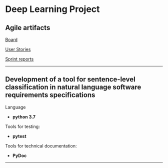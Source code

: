 # Deep Learning Project

## Agile artifacts

[Board](https://github.com/StepanU/deep_learning_project/projects/1)

[User Stories](https://github.com/StepanU/deep_learning_project/issues)

[Sprint reports](https://drive.google.com/drive/folders/1uWPXtNLrJg45RR8LKI2ix-UPr1Nb8qWO?usp=sharing)

***

## Development of a tool for sentence-level classification in natural language software requirements specifications

Language 
* **python 3.7**

Tools for testing:
* **pytest**
 
Tools for technical documentation:
* **PyDoc**

***
